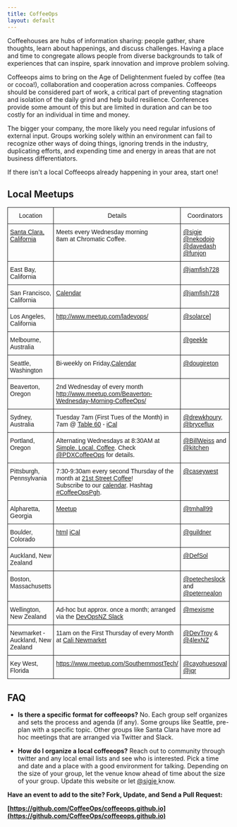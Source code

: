 ```yaml
---
title: CoffeeOps
layout: default
---
```


<p>  
  Coffeehouses are hubs of information sharing: people gather, share thoughts, learn about happenings, and discuss challenges. Having a place and time to congregate allows people from diverse backgrounds to talk of experiences that can inspire, spark innovation and improve problem solving. 
</p>


<p>
Coffeeops aims to bring on the Age of Delightenment fueled by coffee (tea or cocoa!), collaboration and cooperation across companies. Coffeeops should be considered part of work, a critical part of preventing stagnation and isolation of the daily grind and help build resilience. Conferences provide some amount of this but are limited in duration and can be too costly for an individual in time and money. </p>


<p> The bigger your company, the more likely you need regular infusions of external input. Groups working solely within an environment can fail to recognize other ways of doing things, ignoring trends in the industry, duplicating efforts, and expending time and energy in areas that are not business differentiators.</p>


<p>If there isn't a local Coffeeops already happening in your area, start one! 
</p> 


<h2>Local Meetups</h2>

<style type="text/css">
.tg  {border-collapse:collapse;border-spacing:0;}
.tg td{font-family:Arial, sans-serif;font-size:14px;padding:10px 5px;border-style:solid;border-width:1px;overflow:hidden;word-break:normal;}
.tg th{font-family:Arial, sans-serif;font-size:14px;font-weight:normal;padding:10px 5px;border-style:solid;border-width:1px;overflow:hidden;word-break:normal;}
.tg .tg-yw4l{vertical-align:top}
</style>
<table class="tg">
  <tr>
    <th class="tg-yw4l">Location</th>
    <th class="tg-yw4l">Details</th>
    <th class="tg-yw4l">Coordinators</th>
  </tr>
  <tr>
    <td class="tg-yw4l"><a href="https://www.google.com/maps/place/Chromatic+Coffee/@37.3239825,-121.9966974,17z">Santa Clara, California</a></td>
    <td class="tg-yw4l">Meets every Wednesday morning<br>8am at Chromatic Coffee.</td>
    <td class="tg-yw4l"><a href="https://twitter.com/sigje">@sigje</a><br><A href="https://twitter.com/nekodojo">@nekodojo</a><br><a href="https://twitter.com/davedash">@davedash</a><br><a href="https://twitter.com/funjon">@funjon</a></td>
  </tr>
  <tr>
    <td class="tg-yw4l">East Bay, California</td>
    <td class="tg-yw4l"></td>
    <td class="tg-yw4l"><a href="https://twitter.com/jamfish728">@jamfish728</a></td>
  </tr>
  <tr>
    <td class="tg-yw4l">San Francisco, California</td>
    <td class="tg-yw4l"><a href="https://t.co/3G6CpHF82k">Calendar</a></td>
    <td class="tg-yw4l"><a href="https://twitter.com/jamfish728">@jamfish728</a></td>
  </tr>
  <tr>
    <td class="tg-yw4l">Los Angeles, California</td>
    <td class="tg-yw4l"><a href="http://www.meetup.com/ladevops/">http://www.meetup.com/ladevops/</a></td>
    <td class="tg-yw4l"><a href="https://twitter.com/solarce">@solarce</a>]</td>
  </tr>
  <tr>
    <td class="tg-yw4l">Melbourne, Australia</td>
    <td class="tg-yw4l"></td>
    <td class="tg-yw4l"><a href="https://twitter.com/geekle">@geekle</a></td>
  </tr>
  <tr>
    <td class="tg-yw4l">Seattle, Washington</td>
    <td class="tg-yw4l">Bi-weekly on Friday,<a href="http://www.meetup.com/Downtown-Seattle-Friday-Morning-CoffeeOps/">Calendar</a></td>
    <td class="tg-yw4l"><a href="https://twitter.com/dougireton">@dougireton</a></td>
  </tr>
  <tr>
    <td class="tg-yw4l">Beaverton, Oregon</td>
    <td class="tg-yw4l">2nd Wednesday of every month <a href="http://www.meetup.com/Beaverton-Wednesday-Morning-CoffeeOps/">http://www.meetup.com/Beaverton-Wednesday-Morning-CoffeeOps/</a></td>
    <td class="tg-yw4l"></td>
  </tr>
  <tr>
    <td class="tg-yw4l">Sydney, Australia</td>
    <td class="tg-yw4l">Tuesday 7am (First Tues of the Month) in 7am @ <a href="https://goo.gl/RinIFT">Table 60</a> - <a href="http://goo.gl/CNo9eB">iCal</a></td>
    <td class="tg-yw4l"><a href="https://twitter.com/drewkhoury">@drewkhoury</a>, <a href="https://twitter.com/bryceflux">@bryceflux</a></td>
  </tr>
  <tr>
    <td class="tg-yw4l">Portland, Oregon</td>
    <td class="tg-yw4l">Alternating Wednesdays at 8:30AM at <a href="https://goo.gl/maps/JVa3B5hccbT2">Simple. Local. Coffee</a>. Check <a href="https://twitter.com/PDXCoffeeOps">@PDXCoffeeOps</a> for details.</td>
    <td class="tg-yw4l"><a href="https://twitter.com/BillWeiss">@BillWeiss</a> and <a href="https://twitter.com/kitchen">@kitchen</a></td>
  </tr>
  <tr>
    <td class="tg-yw4l">Pittsburgh, Pennsylvania</td>
    <td class="tg-yw4l">7:30-9:30am every second Thursday of the month at <a href="https://twitter.com/21street_strip">21st Street Coffee</a>!<Br> Subscribe to our <a href="http://cwe.st/coffeeopspghcal">calendar</a>. Hashtag <a href="https://twitter.com/search?q=%23CoffeeOpsPgh">#CoffeeOpsPgh</a>.</td>
    <td class="tg-yw4l"><a href="https://twitter.com/caseywest">@caseywest</a></td>
  </tr>
  <tr>
    <td class="tg-yw4l">Alpharetta, Georgia</td>
    <td class="tg-yw4l"><a href="http://www.meetup.com/Alpharetta-CoffeeOps/">Meetup</a></td>
    <td class="tg-yw4l"><a href="https://twitter.com/tmhall99">@tmhall99</a></td>
  </tr>
  <tr>
    <td class="tg-yw4l">Boulder, Colorado</td>
    <td class="tg-yw4l"><a href="https://www.google.com/calendar/embed?src=m2n8ubnat9sbluu52majc7ahcs%40group.calendar.google.com&amp;ctz=America/Denver">html</a> <a href="https://www.google.com/calendar/ical/m2n8ubnat9sbluu52majc7ahcs%40group.calendar.google.com/public/basic.ics">iCal</a></td>
    <td class="tg-yw4l"><a href="https://twitter.com/guildner">@guildner</a></td>
  </tr>
  <tr>
    <td class="tg-yw4l">Auckland, New Zealand</td>
    <td class="tg-yw4l"></td>
    <td class="tg-yw4l"><a href="https://twitter.com/DefSol">@DefSol</a></td>
  </tr>
  <tr>
    <td class="tg-yw4l">Boston, Massachusetts</td>
    <td class="tg-yw4l"></td>
    <td class="tg-yw4l"><a href="https://twitter.com/petecheslock">@petecheslock</a> and <a href="https://twitter.com/peternealon">@peternealon</a></td>
  </tr>
  <tr>
    <td class="tg-yw4l">Wellington, New Zealand</td>
    <td class="tg-yw4l">Ad-hoc but approx. once a month; arranged via the <a href="https://devopsnz.slack.com">DevOpsNZ Slack</a></td>
    <td class="tg-yw4l"><a href="https://twitter.com/mexisme">@mexisme</a></td>
  </tr>
  <tr>
    <td class="tg-yw4l">Newmarket - Auckland, New Zealand</td>
    <td class="tg-yw4l">11am on the First Thursday of every Month at <a href="http://www.cali.nz/">Cali Newmarket</a> </td>
    <td class="tg-yw4l"><a href="https://twitter.com/devtroy">@DevTroy</a> & <a href="https://twitter.com/4lexnz">@4lexNZ</a></td>
  </tr>
  <tr>
    <td class="tg-yw4l">Key West, Florida</td>
    <td class="tg-yw4l"><a href="https://www.meetup.com/SouthernmostTech/">https://www.meetup.com/SouthernmostTech/</a></td>
    <td class="tg-yw4l"><a href="https://twitter.com/cayohuesoval">@cayohuesoval</a><br><a href="https://twitter.com/jqr">@jqr</a></td>
  </tr>
</table>
<h2>FAQ</h2>

* <b>Is there a specific format for coffeeops?</b> No. Each group self organizes and sets the process and agenda (if any). Some groups like Seattle, pre-plan with a specific topic. Other groups like Santa Clara have more ad hoc meetings that are arranged via Twitter and Slack.

* <b>How do I organize a local coffeeops?</b> Reach out to community through twitter and any local email lists and see who is interested. Pick a time and date and a place with a good environment for talking. Depending on the size of your group, let the venue know ahead of time about the size of your group. Update this website or let [ @sigje ](https://twitter.com/sigje) know.
    
**Have an event to add to the site? Fork, Update, and Send a Pull Request:**

**[https://github.com/CoffeeOps/coffeeops.github.io](https://github.com/CoffeeOps/coffeeops.github.io)**
